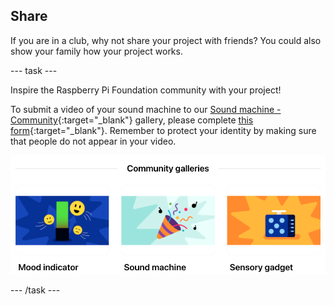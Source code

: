 ## Share

If you are in a club, why not share your project with friends? You could also show your family how your project works.

--- task ---

Inspire the Raspberry Pi Foundation community with your project!

To submit a video of your sound machine to our [Sound machine - Community](https://wke.lt/w/s/eMsc_S){:target="_blank"} gallery, please complete [this form](https://form.raspberrypi.org/f/community-project-submissions){:target="_blank"}. Remember to protect your identity by making sure that people do not appear in your video.

![A screenshot of our Community Gallery page for the Introduction to Pico path showing galleries for mood indicator, sound machine, and sensory gadget projects.](images/community-galleries.png)

--- /task ---
